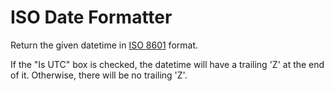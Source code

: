 # ISO Date Formatter

Return the given datetime in [ISO 8601](https://en.wikipedia.org/wiki/ISO_8601) format.

If the "Is UTC" box is checked, the datetime will have a trailing 'Z' at the end of it. Otherwise, there will be no trailing 'Z'.
